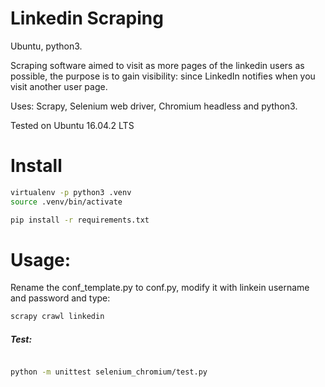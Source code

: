 # Linkedin Scraping
Ubuntu, python3.

Scraping software aimed to visit as more pages of the linkedin users as possible, the purpose is to gain visibility: since LinkedIn notifies when you visit another user page.

Uses: Scrapy, Selenium web driver, Chromium headless and python3.

Tested on Ubuntu 16.04.2 LTS


# Install

```bash
virtualenv -p python3 .venv
source .venv/bin/activate

pip install -r requirements.txt

```
# Usage:
Rename the conf_template.py to conf.py, modify it with linkein username and password and type:

```bash
scrapy crawl linkedin
```




##### Test:
```bash

python -m unittest selenium_chromium/test.py

```
